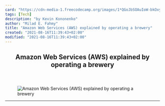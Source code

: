 ```yaml
---
card: "https://cdn-media-1.freecodecamp.org/images/1*QGoJbSOAuIoW-bkOxyY8iQ.jpeg"
tags: [Tech]
description: "by Kevin Kononenko"
author: "Milad E. Fahmy"
title: "Amazon Web Services (AWS) explained by operating a brewery"
created: "2021-08-16T11:39:43+02:00"
modified: "2021-08-16T11:39:43+02:00"
---
```

<div class="site-wrapper">
<main id="site-main" class="site-main outer">
<div class="inner">
<article class="post-full post tag-tech tag-technology tag-startup tag-education tag-aws ">
<header class="post-full-header">
<h1 class="post-full-title">Amazon Web Services (AWS) explained by operating a brewery</h1>
</header>
<figure class="post-full-image">
<picture>
<source media="(max-width: 700px)" sizes="1px" srcset="data:image/gif;base64,R0lGODlhAQABAIAAAAAAAP///yH5BAEAAAAALAAAAAABAAEAAAIBRAA7 1w">
<source media="(min-width: 701px)" sizes="(max-width: 800px) 400px,
(max-width: 1170px) 700px,
1400px" srcset="https://cdn-media-1.freecodecamp.org/images/1*QGoJbSOAuIoW-bkOxyY8iQ.jpeg 300w,
https://cdn-media-1.freecodecamp.org/images/1*QGoJbSOAuIoW-bkOxyY8iQ.jpeg 600w,
https://cdn-media-1.freecodecamp.org/images/1*QGoJbSOAuIoW-bkOxyY8iQ.jpeg 1000w,
https://cdn-media-1.freecodecamp.org/images/1*QGoJbSOAuIoW-bkOxyY8iQ.jpeg 2000w">
<img onerror="this.style.display='none'" src="https://cdn-media-1.freecodecamp.org/images/1*QGoJbSOAuIoW-bkOxyY8iQ.jpeg" alt="Amazon Web Services (AWS) explained by operating a brewery">
</picture>
</figure>
<section class="post-full-content">
<div class="post-content medium-migrated-article">
</div>
<hr>
</section>
</article>
</div>
</main>
</div>
<!-- Google Tag Manager (noscript) -->
<!-- End Google Tag Manager (noscript) -->
